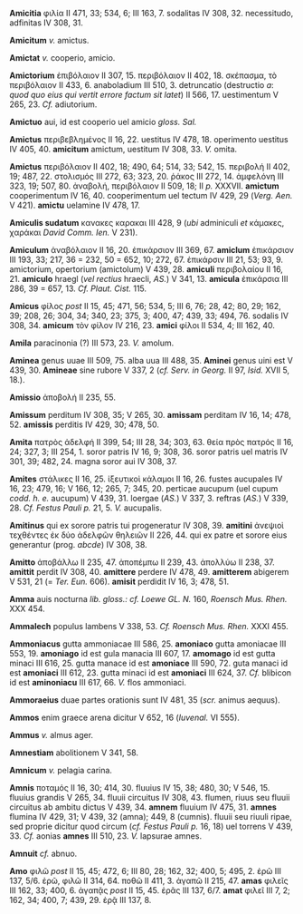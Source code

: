 **Amicitia** φιλία II 471, 33; 534, 6; III 163, 7. sodalitas IV 308, 32.
necessitudo, adfinitas IV 308, 31.

**Amicitum** *v.* amictus.

**Amictat** *v.* cooperio, amicio.

**Amictorium** ἐπιβόλαιον II 307, 15. περιβόλαιον II 402, 18. σκέπασμα,
τὸ περιβόλαιον II 433, 6. anaboladium III 510, 3. detruncatio
(destructio *a*: *quod quo eius qui vertit errore factum sit latet*) II
566, 17. uestimentum V 265, 23. *Cf.* adiutorium.

**Amictuo** aui, id est cooperio uel amicio *gloss. Sal.*

**Amictus** περιβεβλημένος II 16, 22. uestitus IV 478, 18. operimento
uestitus IV 405, 40. **amicitum** amictum, uestitum IV 308, 33. *V.*
omita.

**Amictus** περιβόλαιον II 402, 18; 490, 64; 514, 33; 542, 15. περιβολή
II 402, 19; 487, 22. στολισμός III 272, 63; 323, 20. ῥάκος III 272, 14.
ἀμφελόνη III 323, 19; 507, 80. ἀναβολή, περιβόλαιον II 509, 18; II *p.*
XXXVII. **amictum** cooperimentum IV 16, 40. cooperimentum uel tectum IV
429, 29 (*Verg. Aen.* V 421). **amictu** uelamine IV 478, 17.

**Amiculis sudatum** κανακες καρακαι III 428, 9 (*ubi* adminiculi *et*
κάμακες, χαράκαι *David Comm. Ien.* V 231).

**Amiculum** ἀναβόλαιον II 16, 20. ἐπικάρσιον III 369, 67. **amiclum**
ἐπικάρσιον III 193, 33; 217, 36 = 232, 50 = 652, 10; 272, 67. ἐπικάρσιν
III 21, 53; 93, 9. amictorium, opertorium (amictolum) V 439, 28.
**amiculi** περιβολαίου II 16, 21. **amiculo** hraegl (*vel rectius*
hraecli, *AS.*) V 341, 13. **amicula** ἐπικάρσια III 286, 39 = 657, 13.
*Cf. Plaut. Cist.* 115.

**Amicus** φίλος *post* II 15, 45; 471, 56; 534, 5; III 6, 76; 28, 42;
80, 29; 162, 39; 208, 26; 304, 34; 340, 23; 375, 3; 400, 47; 439, 33;
494, 76. sodalis IV 308, 34. **amicum** τὸν φίλον IV 216, 23. **amici**
φίλοι II 534, 4; III 162, 40.

**Amila** paracinonia (?) III 573, 23. *V.* amolum.

**Aminea** genus uuae III 509, 75. alba uua III 488, 35. **Aminei**
genus uini est V 439, 30. **Amineae** sine rubore V 337, 2 (*cf. Serv.
in Georg.* II 97, *Isid.* XVII 5, 18.).

**Amissio** ἀποβολή II 235, 55.

**Amissum** perditum IV 308, 35; V 265, 30. **amissam** perditam IV 16,
14; 478, 52. **amissis** perditis IV 429, 30; 478, 50.

**Amita** πατρὸς ἀδελφή II 399, 54; III 28, 34; 303, 63. θεία πρὸς
πατρός II 16, 24; 327, 3; III 254, 1. soror patris IV 16, 9; 308, 36.
soror patris uel matris IV 301, 39; 482, 24. magna soror aui IV 308, 37.

**Amites** στάλικες II 16, 25. ἰξευτικοὶ κάλαμοι II 16, 26. fustes
aucupales IV 16, 23; 479, 16; V 166, 12; 265, 7; 345, 20. perticae
aucupum (uel cupum *codd. h. e.* aucupum) V 439, 31. loergae (*AS.*) V
337, 3. reftras (*AS.*) V 339, 28. *Cf. Festus Pauli p.* 21, 5. *V.*
aucupalis.

**Amitinus** qui ex sorore patris tui progeneratur IV 308, 39.
**amitini** ἀνεψιοὶ τεχθέντες ἐκ δύο ἀδελφῶν θηλειῶν II 226, 44. qui ex
patre et sorore eius generantur (prog. *abcde*) IV 308, 38.

**Amitto** ἀποβάλλω II 235, 47. ἀποπέμπω II 239, 43. ἀπολλύω II 238, 37.
**amittit** perdit IV 308, 40. **amittere** perdere IV 478, 49.
**amitterem** abigerem V 531, 21 (= *Ter. Eun.* 606). **amisit**
perdidit IV 16, 3; 478, 51.

**Amma** auis nocturna *lib. gloss.: cf. Loewe GL. N.* 160, *Roensch
Mus. Rhen.* XXX 454.

**Ammalech** populus lambens V 338, 53. *Cf. Roensch Mus. Rhen.* XXXI
455.

**Ammoniacus** gutta ammoniacae III 586, 25. **amoniaco** gutta
amoniacae III 553, 19. **amoniago** id est gula manacia III 607, 17.
**amomago** id est gutta minaci III 616, 25. gutta manace id est
**amoniace** III 590, 72. guta manaci id est **amoniaci** III 612, 23.
gutta minaci id est **amoniaci** III 624, 37. *Cf.* blibicon id est
**aminoniacu** III 617, 66. *V.* flos ammoniaci.

**Ammoraeius** duae partes orationis sunt IV 481, 35 (*scr.* animus
aequus).

**Ammos** enim graece arena dicitur V 652, 16 (*Iuvenal.* VI 555).

**Ammus** *v.* almus ager.

**Amnestiam** abolitionem V 341, 58.

**Amnicum** *v.* pelagia carina.

**Amnis** ποταμός II 16, 30; 414, 30. fluuius IV 15, 38; 480, 30; V 546,
15. fluuius grandis V 265, 34. fluuii circuitus IV 308, 43. flumen,
riuus seu fluuii circuitus ab ambitu dictus V 439, 34. **amnem** fluuium
IV 475, 31. **amnes** flumina IV 429, 31; V 439, 32 (amna); 449, 8
(cumnis). fluuii seu riuuli ripae, sed proprie dicitur quod circum (*cf.
Festus Pauli p.* 16, 18) uel torrens V 439, 33. *Cf.* aonias **amnes**
III 510, 23. *V.* lapsurae amnes.

**Amnuit** *cf.* abnuo.

**Amo** φιλῶ *post* II 15, 45; 472, 6; III 80, 28; 162, 32; 400, 5; 495,
2. ἐρῶ III 137, 5/6. ἐρῶ, φιλῶ II 314, 64. ποθῶ II 411, 3. ἀγαπῶ II 215,
47. **amas** φιλεῖς III 162, 33; 400, 6. ἀγαπᾷς *post* II 15, 45. ἐρᾶς
III 137, 6/7. **amat** φιλεῖ III 7, 2; 162, 34; 400, 7; 439, 29. ἐρᾷ III
137, 8.
